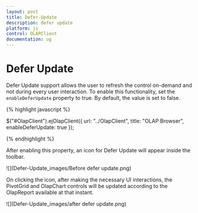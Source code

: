 ```yaml
---
layout: post
title: Defer-Update
description: defer update
platform: js
control: OLAPClient
documentation: ug
---
```


# Defer Update

Defer Update support allows the user to refresh the control on-demand and not during every user interaction. To enable this functionality, set the `enableDeferUpdate` property to true. By default, the value is set to false.

{% highlight javascript %}

$("#OlapClient").ejOlapClient({
    url: "../OlapClient",
    title: "OLAP Browser",
    enableDeferUpdate: true
});

{% endhighlight %}

After enabling this property, an icon for Defer Update will appear inside the toolbar.

![](Defer-Update_images/Before defer update.png)

On clicking the icon, after making the necessary UI interactions, the PivotGrid and OlapChart controls will be updated according to the OlapReport available at that instant.

![](Defer-Update_images/after defer update.png)

